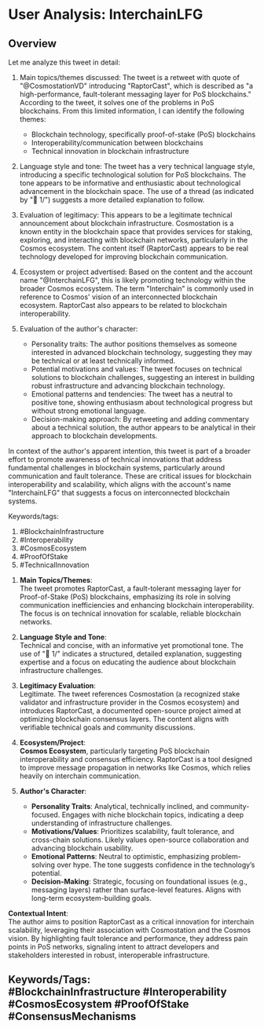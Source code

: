 # User Analysis: InterchainLFG

## Overview

<think>
Let me analyze this tweet in detail:

1. Main topics/themes discussed:
The tweet is a retweet with quote of "@CosmostationVD" introducing "RaptorCast", which is described as "a high-performance, fault-tolerant messaging layer for PoS blockchains." According to the tweet, it solves one of the problems in PoS blockchains. From this limited information, I can identify the following themes:
   - Blockchain technology, specifically proof-of-stake (PoS) blockchains
   - Interoperability/communication between blockchains
   - Technical innovation in blockchain infrastructure

2. Language style and tone:
The tweet has a very technical language style, introducing a specific technological solution for PoS blockchains. The tone appears to be informative and enthusiastic about technological advancement in the blockchain space. The use of a thread (as indicated by "🧵 1/") suggests a more detailed explanation to follow.

3. Evaluation of legitimacy:
This appears to be a legitimate technical announcement about blockchain infrastructure. Cosmostation is a known entity in the blockchain space that provides services for staking, exploring, and interacting with blockchain networks, particularly in the Cosmos ecosystem. The content itself (RaptorCast) appears to be real technology developed for improving blockchain communication.

4. Ecosystem or project advertised:
Based on the content and the account name "@InterchainLFG", this is likely promoting technology within the broader Cosmos ecosystem. The term "Interchain" is commonly used in reference to Cosmos' vision of an interconnected blockchain ecosystem. RaptorCast also appears to be related to blockchain interoperability.

5. Evaluation of the author's character:
   - Personality traits: The author positions themselves as someone interested in advanced blockchain technology, suggesting they may be technical or at least technically informed.
   - Potential motivations and values: The tweet focuses on technical solutions to blockchain challenges, suggesting an interest in building robust infrastructure and advancing blockchain technology.
   - Emotional patterns and tendencies: The tweet has a neutral to positive tone, showing enthusiasm about technological progress but without strong emotional language.
   - Decision-making approach: By retweeting and adding commentary about a technical solution, the author appears to be analytical in their approach to blockchain developments.

In context of the author's apparent intention, this tweet is part of a broader effort to promote awareness of technical innovations that address fundamental challenges in blockchain systems, particularly around communication and fault tolerance. These are critical issues for blockchain interoperability and scalability, which aligns with the account's name "InterchainLFG" that suggests a focus on interconnected blockchain systems.

Keywords/tags:
1. #BlockchainInfrastructure
2. #Interoperability
3. #CosmosEcosystem
4. #ProofOfStake
5. #TechnicalInnovation
</think>

1. **Main Topics/Themes**:  
   The tweet promotes RaptorCast, a fault-tolerant messaging layer for Proof-of-Stake (PoS) blockchains, emphasizing its role in solving communication inefficiencies and enhancing blockchain interoperability. The focus is on technical innovation for scalable, reliable blockchain networks.

2. **Language Style and Tone**:  
   Technical and concise, with an informative yet promotional tone. The use of "🧵 1/" indicates a structured, detailed explanation, suggesting expertise and a focus on educating the audience about blockchain infrastructure challenges.

3. **Legitimacy Evaluation**:  
   Legitimate. The tweet references Cosmostation (a recognized stake validator and infrastructure provider in the Cosmos ecosystem) and introduces RaptorCast, a documented open-source project aimed at optimizing blockchain consensus layers. The content aligns with verifiable technical goals and community discussions.

4. **Ecosystem/Project**:  
   **Cosmos Ecosystem**, particularly targeting PoS blockchain interoperability and consensus efficiency. RaptorCast is a tool designed to improve message propagation in networks like Cosmos, which relies heavily on interchain communication.

5. **Author's Character**:  
   - **Personality Traits**: Analytical, technically inclined, and community-focused. Engages with niche blockchain topics, indicating a deep understanding of infrastructure challenges.  
   - **Motivations/Values**: Prioritizes scalability, fault tolerance, and cross-chain solutions. Likely values open-source collaboration and advancing blockchain usability.  
   - **Emotional Patterns**: Neutral to optimistic, emphasizing problem-solving over hype. The tone suggests confidence in the technology’s potential.  
   - **Decision-Making**: Strategic, focusing on foundational issues (e.g., messaging layers) rather than surface-level features. Aligns with long-term ecosystem-building goals.

**Contextual Intent**:  
The author aims to position RaptorCast as a critical innovation for interchain scalability, leveraging their association with Cosmostation and the Cosmos vision. By highlighting fault tolerance and performance, they address pain points in PoS networks, signaling intent to attract developers and stakeholders interested in robust, interoperable infrastructure.

**Keywords/Tags**:  
#BlockchainInfrastructure #Interoperability #CosmosEcosystem #ProofOfStake #ConsensusMechanisms
---
